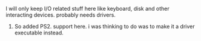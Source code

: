 I will only keep I/O related stuff here like keyboard, disk and other interacting devices. probably needs drivers.

1. So added PS2. support here. i was thinking to do was to make it a driver executable instead.
